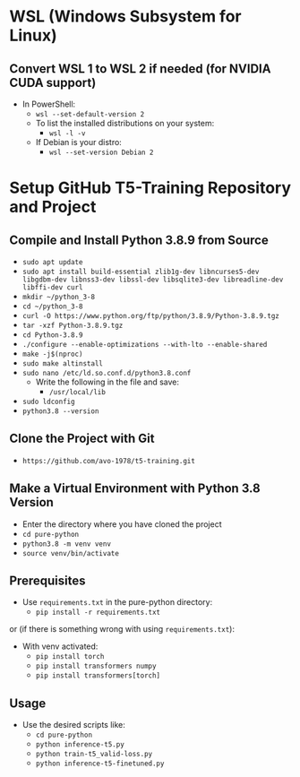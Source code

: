 # WSL (Windows Subsystem for Linux)

## Convert WSL 1 to WSL 2 if needed (for NVIDIA CUDA support)

* In PowerShell:
  * `wsl --set-default-version 2`
  * To list the installed distributions on your system:
    * `wsl -l -v`
  * If Debian is your distro:
    * `wsl --set-version Debian 2`

# Setup GitHub T5-Training Repository and Project

## Compile and Install Python 3.8.9 from Source

* `sudo apt update`
* `sudo apt install build-essential zlib1g-dev libncurses5-dev libgdbm-dev libnss3-dev libssl-dev libsqlite3-dev libreadline-dev libffi-dev curl`
* `mkdir ~/python_3-8`
* `cd ~/python_3-8`
* `curl -O https://www.python.org/ftp/python/3.8.9/Python-3.8.9.tgz`
* `tar -xzf Python-3.8.9.tgz`
* `cd Python-3.8.9`
* `./configure --enable-optimizations --with-lto --enable-shared`
* `make -j$(nproc)`
* `sudo make altinstall`
* `sudo nano /etc/ld.so.conf.d/python3.8.conf`
  * Write the following in the file and save:
    * `/usr/local/lib`
* `sudo ldconfig`
* `python3.8 --version`

## Clone the Project with Git

* `https://github.com/avo-1978/t5-training.git`

## Make a Virtual Environment with Python 3.8 Version

* Enter the directory where you have cloned the project
* `cd pure-python`
* `python3.8 -m venv venv`
* `source venv/bin/activate`

## Prerequisites

* Use `requirements.txt` in the pure-python directory:
  * `pip install -r requirements.txt`

or (if there is something wrong with using `requirements.txt`):

* With venv activated:
  * `pip install torch`
  * `pip install transformers numpy`
  * `pip install transformers[torch]`

## Usage

* Use the desired scripts like:
  * `cd pure-python`
  * `python inference-t5.py`
  * `python train-t5_valid-loss.py`
  * `python inference-t5-finetuned.py`
